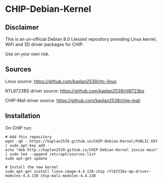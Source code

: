 # CHIP-Debian-Kernel

## Disclaimer

This is an un-official Debian 8.0 (Jessie) repository providing Linux kernel, WiFi and 3D driver packages for CHIP.

Use on your own risk.

## Sources

Linux source: https://github.com/kaplan2539/ntc-linux

RTL8723BS driver source: https://github.com/kaplan2539/rtl8723bs

CHIP-Mali driver source: https://github.com/kaplan2539/chip-mali

## Installation

On CHIP run:
```
# Add this repository
wget -qO - https://kaplan2539.github.io/CHIP-Debian-Kernel/PUBLIC.KEY | sudo apt-key add -
echo "deb http://kaplan2539.github.io/CHIP-Debian-Kernel jessie main" | sudo tee --append /etc/apt/sources.list
sudo apt-get update

# Install the new kernel
sudo apt-get install linux-image-4.4.138-chip rtl8723bs-mp-driver-modules-4.4.138 chip-mali-modules-4.4.138
```
